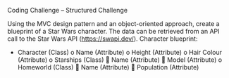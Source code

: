 Coding Challenge – Structured Challenge

Using the MVC design pattern and an object-oriented approach, create a blueprint of a Star Wars character.
The data can be retrieved from an API call to the Star Wars API (https://swapi.dev/).
Character blueprint:
-	Character (Class)
o	Name (Attribute)
o	Height (Attribute)
o	Hair Colour (Attribute)
o	Starships (Class)
	Name (Attribute)
	Model (Attribute)
o	Homeworld (Class)
	Name (Attribute)
	Population (Attribute)
